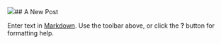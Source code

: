 ![]({{site.baseurl}}/https://a13xandra13a.github.io/alexssiteLogo2)## A New Post

Enter text in [Markdown](http://daringfireball.net/projects/markdown/). Use the toolbar above, or click the **?** button for formatting help.
